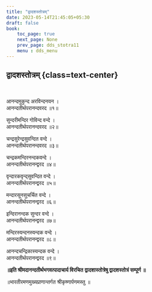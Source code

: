 ```yaml
---
title: "द्वादशस्तोत्रम्‌"
date: 2023-05-14T21:45:05+05:30
draft: false
book:
    toc_page: true
    next_page: None
    prev_page: dds_stotra11
    menu : dds_menu
---
```



## द्वादशस्तोत्रम्‌ {class=text-center}

<br/>

आनन्दमुकुन्द अरविन्दनयन ।  
आनन्दतीर्थपरानन्दवरद ॥१॥

सुन्दरीमन्दिर गोविन्द वन्दे ।  
आनन्दतीर्थपरानन्दवरद ॥२॥

चन्द्रसुरेन्द्रसुवन्दित वन्दे ।  
आनन्दतीर्थपरानन्दवरद‌ ॥३॥

चन्द्रकमन्दिरनन्दकवन्दे ।  
आनन्दतीर्थपरानन्द्वरद‌ ॥४॥

वृन्दारकवृन्द्सुवन्दित वन्दे ।  
आनन्दतीर्थपरानन्द्वरद‌ ॥५॥

मन्दारसूनसुचर्चित वन्दे ।  
आनन्दतीर्थपरानन्द्वरद‌ ॥६॥

इन्दिरानन्दक सुन्दर वन्दे ।  
आनन्दतीर्थपरानन्द्वरद‌ ॥७॥

मन्दिरस्यन्दनस्यन्दक वन्दे ।  
आनन्दतीर्थपरानन्द्वरद‌ ॥८॥

आनन्दचन्द्रिकास्यन्दक वन्दे ।  
आनन्दतीर्थपरानन्द्वरद‌ ॥९॥

**॥इति श्रीमदानन्दतीर्थभगवत्पादाचार्य विरचित**
**द्वादशास्तोत्रेषु द्वादशस्तोत्रं सम्पूर्ण ॥**

॥भारतीरमणमुख्यप्राणान्तर्गत श्रीकृष्णार्पणमस्तु ॥
